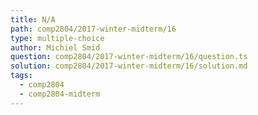 ```yaml
---
title: N/A
path: comp2804/2017-winter-midterm/16
type: multiple-choice
author: Michiel Smid
question: comp2804/2017-winter-midterm/16/question.ts
solution: comp2804/2017-winter-midterm/16/solution.md
tags:
  - comp2804
  - comp2804-midterm
---
```

